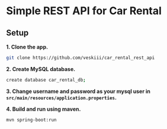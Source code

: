 # Simple REST API for Car Rental

## Setup

**1. Clone the app.**

```bash
git clone https://github.com/veskiii/car_rental_rest_api
```

**2. Create MySQL database.**
```bash
create database car_rental_db;
```

**3. Change username and password as your mysql user in `src/main/resources/application.properties`.**

**4. Build and run using maven.**
```bash
mvn spring-boot:run
```
